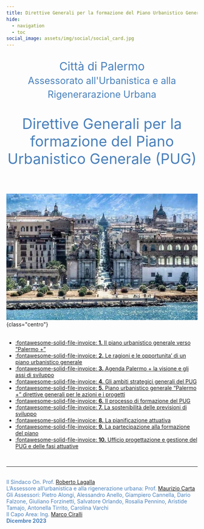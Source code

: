 ```yaml
---
title: Direttive Generali per la formazione del Piano Urbanistico Generale
hide:
  - navigation
  - toc
social_image: assets/img/social/social_card.jpg
---
```

<style>
.md-typeset h1 {display: none;}
.md-typeset .grid {grid-gap: .4rem; font-size: .7rem;  display: grid; grid-template-columns: repeat(auto-fit,minmax(min(100%,25rem),1fr));  margin: 1em 0; }
</style>

<p style="text-align: center;font-size: 30px; color: #4980bb;">Città di Palermo<br>
<span style="font-size: 25px!important;" >Assessorato all'Urbanistica e alla Rigenerarazione Urbana</span></p>
<p style=" text-align: center;font-size: 38px; color: #4980bb;">Direttive Generali per la formazione del Piano Urbanistico Generale (PUG)</p><br>

![pug](assets/img/base.jpg "Direttive Generali per la formazione del Piano Urbanistico Generale (PUG)" ){class="centro"}
<br><br>

<div class="grid cards" markdown>

- [:fontawesome-solid-file-invoice: __1.__ Il piano urbanistico generale verso “Palermo +”](cap_01.md "1. Il piano urbanistico generale verso “Palermo +”")
- [:fontawesome-solid-file-invoice: __2.__ Le ragioni e le opportunita’ di un piano urbanistico generale](cap_02.md "2. e ragioni e le opportunita’ di un piano urbanistico generale")
- [:fontawesome-solid-file-invoice: __3.__ Agenda Palermo + la visione e gli assi di sviluppo](cap_03.md "3. Agenda Palermo + la visione e gli assi di sviluppo")
- [:fontawesome-solid-file-invoice: __4.__ Gli ambiti strategici generali del PUG](cap_04.md "4. Gli ambiti strategici generali del PUG")
- [:fontawesome-solid-file-invoice: __5.__ Piano urbanistico generale “Palermo +” direttive generali per le azioni e i progetti](cap_05.md "5. Piano urbanistico generale “Palermo +” direttive generali per le azioni e i progetti")
- [:fontawesome-solid-file-invoice: __6.__ Il processo di formazione del PUG](cap_06.md "6. Il processo di formazione del PUG")
- [:fontawesome-solid-file-invoice: __7.__ La sostenibilità delle previsioni di sviluppo](cap_07.md "7. La sostenibilità delle previsioni di sviluppo")
- [:fontawesome-solid-file-invoice: __8.__ La pianificazione attuativa](cap_08.md "8. La pianificazione attuativa")
- [:fontawesome-solid-file-invoice: __9.__ La partecipazione alla formazione del piano](cap_09.md "9. La partecipazione alla formazione del piano ")
- [:fontawesome-solid-file-invoice: __10.__ Ufficio progettazione e gestione del PUG e delle fasi attuative](cap_10.md "10. Ufficio progettazione e gestione del PUG e delle fasi attuative")
</div>
<br>

<hr>
<p><span style="color: #4980bb;">
<br>Il Sindaco On. Prof. <a href="mailto:sindaco@comune.palermo.it" title="Email del Sindaco di Palermo">Roberto Lagalla</a> <br>
L’Assessore all’urbanistica e alla rigenerazione urbana: Prof. <a href="mailto:m.carta@comune.palermo.it" title="Emal Assessore Maurizio Carta">Maurizio Carta</a><br>
Gli Assessori: Pietro Alongi, Alessandro Anello, Giampiero Cannella, Dario Falzone, Giuliano Forzinetti, Salvatore Orlando, Rosalia Pennino, Aristide Tamajo, Antonella Tirrito, Carolina Varchi <br>
Il Capo Area: Ing. <a href="mailto:m.ciralli@comune.palermo.it" title="Emal Capo Area Marco Ciralli">Marco Ciralli</a> <br>
<b>Dicembre 2023</b></span></p>